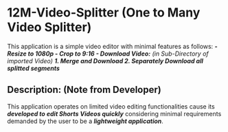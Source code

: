 # 12M-Video-Splitter (One to Many Video Splitter)

This application is a simple video editor with minimal features as follows:
    _**-  Resize to 1080p
    -  Crop to 9:16
    -  Download Video:** (in Sub-Directory of imported Video)
        **1.  Merge and Download
        2.  Separately Download all splitted segments**_

## Description: (Note from Developer)
This application operates on limited video editing functionalities cause its _**developed to edit Shorts Videos quickly**_ considering minimal requirements demanded by the user to be a _**lightweight application**_.
